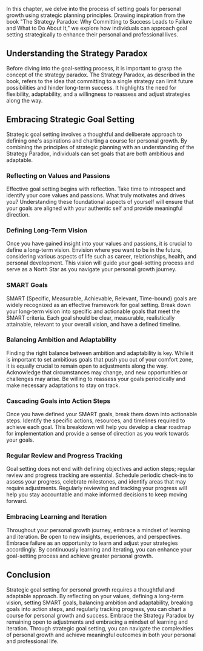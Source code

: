 
In this chapter, we delve into the process of setting goals for personal growth using strategic planning principles. Drawing inspiration from the book "The Strategy Paradox: Why Committing to Success Leads to Failure and What to Do About It," we explore how individuals can approach goal setting strategically to enhance their personal and professional lives.

Understanding the Strategy Paradox
----------------------------------

Before diving into the goal-setting process, it is important to grasp the concept of the strategy paradox. The Strategy Paradox, as described in the book, refers to the idea that committing to a single strategy can limit future possibilities and hinder long-term success. It highlights the need for flexibility, adaptability, and a willingness to reassess and adjust strategies along the way.

Embracing Strategic Goal Setting
--------------------------------

Strategic goal setting involves a thoughtful and deliberate approach to defining one's aspirations and charting a course for personal growth. By combining the principles of strategic planning with an understanding of the Strategy Paradox, individuals can set goals that are both ambitious and adaptable.

### Reflecting on Values and Passions

Effective goal setting begins with reflection. Take time to introspect and identify your core values and passions. What truly motivates and drives you? Understanding these foundational aspects of yourself will ensure that your goals are aligned with your authentic self and provide meaningful direction.

### Defining Long-Term Vision

Once you have gained insight into your values and passions, it is crucial to define a long-term vision. Envision where you want to be in the future, considering various aspects of life such as career, relationships, health, and personal development. This vision will guide your goal-setting process and serve as a North Star as you navigate your personal growth journey.

### SMART Goals

SMART (Specific, Measurable, Achievable, Relevant, Time-bound) goals are widely recognized as an effective framework for goal setting. Break down your long-term vision into specific and actionable goals that meet the SMART criteria. Each goal should be clear, measurable, realistically attainable, relevant to your overall vision, and have a defined timeline.

### Balancing Ambition and Adaptability

Finding the right balance between ambition and adaptability is key. While it is important to set ambitious goals that push you out of your comfort zone, it is equally crucial to remain open to adjustments along the way. Acknowledge that circumstances may change, and new opportunities or challenges may arise. Be willing to reassess your goals periodically and make necessary adaptations to stay on track.

### Cascading Goals into Action Steps

Once you have defined your SMART goals, break them down into actionable steps. Identify the specific actions, resources, and timelines required to achieve each goal. This breakdown will help you develop a clear roadmap for implementation and provide a sense of direction as you work towards your goals.

### Regular Review and Progress Tracking

Goal setting does not end with defining objectives and action steps; regular review and progress tracking are essential. Schedule periodic check-ins to assess your progress, celebrate milestones, and identify areas that may require adjustments. Regularly reviewing and tracking your progress will help you stay accountable and make informed decisions to keep moving forward.

### Embracing Learning and Iteration

Throughout your personal growth journey, embrace a mindset of learning and iteration. Be open to new insights, experiences, and perspectives. Embrace failure as an opportunity to learn and adjust your strategies accordingly. By continuously learning and iterating, you can enhance your goal-setting process and achieve greater personal growth.

Conclusion
----------

Strategic goal setting for personal growth requires a thoughtful and adaptable approach. By reflecting on your values, defining a long-term vision, setting SMART goals, balancing ambition and adaptability, breaking goals into action steps, and regularly tracking progress, you can chart a course for personal growth and success. Embrace the Strategy Paradox by remaining open to adjustments and embracing a mindset of learning and iteration. Through strategic goal setting, you can navigate the complexities of personal growth and achieve meaningful outcomes in both your personal and professional life.
